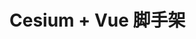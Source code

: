 <!--
 * @Author: zequan.wu
 * @Date: 2021-06-25 10:11:52
 * @LastEditors: zequan.wu
 * @LastEditTime: 2021-06-25 11:16:58
 * @Description: file content
-->
# Cesium + Vue 脚手架
